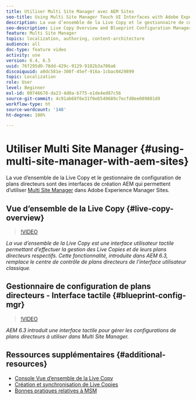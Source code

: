 ```yaml
---
title: Utiliser Multi Site Manager avec AEM Sites
seo-title: Using Multi Site Manager Touch UI Interfaces with Adobe Experience Manager
description: La vue d’ensemble de la Live Copy et le gestionnaire de configuration de plans directeurs sont des interfaces tactiles pour Multi Site Manager.
seo-description: Live Copy Overview and Blueprint Configuration Manager are Touch UI Enabled interfaces for working with Multi Site Manager with Adobe Experience Manager.
feature: Multi Site Manager
topics: localization, authoring, content-architecture
audience: all
doc-type: feature video
activity: use
version: 6.4, 6.5
uuid: 76f295d0-78dd-429c-9129-9182b3a706a6
discoiquuid: a0dc581e-300f-45ef-916a-1cbac0429899
topic: Localization
role: User
level: Beginner
exl-id: 00746678-da23-4d0a-b775-e1de4ed87c56
source-git-commit: 4c91ab68f6e31f0eb549689c7ecfd0ee009801d9
workflow-type: ht
source-wordcount: '148'
ht-degree: 100%

---
```


# Utiliser Multi Site Manager {#using-multi-site-manager-with-aem-sites}

La vue d’ensemble de la Live Copy et le gestionnaire de configuration de plans directeurs sont des interfaces de création AEM qui permettent d’utiliser [Multi Site Manager](https://experienceleague.adobe.com/docs/experience-manager-cloud-service/content/sites/administering/reusing-content/msm-and-translation.html?lang=fr) dans Adobe Experience Manager Sites.

## Vue d’ensemble de la Live Copy {#live-copy-overview}

>[!VIDEO](https://video.tv.adobe.com/v/17054?quality=12&learn=on)

*La vue d’ensemble de la Live Copy est une interface utilisateur tactile permettant d’effectuer la gestion des Live Copies et de leurs plans directeurs respectifs. Cette fonctionnalité, introduite dans AEM 6.3, remplace le centre de contrôle de plans directeurs de l’interface utilisateur classique.*

## Gestionnaire de configuration de plans directeurs - Interface tactile {#blueprint-config-mgr}

>[!VIDEO](https://video.tv.adobe.com/v/17056?quality=12&learn=on)

*AEM 6.3 introduit une interface tactile pour gérer les configurations de plans directeurs à utiliser dans Multi Site Manager.*

## Ressources supplémentaires {#additional-resources}

* [Console Vue d’ensemble de la Live Copy](https://experienceleague.adobe.com/docs/experience-manager-65/administering/introduction/msm-livecopy-overview.html?lang=fr)
* [Création et synchronisation de Live Copies](https://experienceleague.adobe.com/docs/experience-manager-65/administering/introduction/msm-livecopy.html?lang=fr)
* [Bonnes pratiques relatives à MSM](https://experienceleague.adobe.com/docs/experience-manager-65/administering/introduction/msm-best-practices.html?lang=fr)
